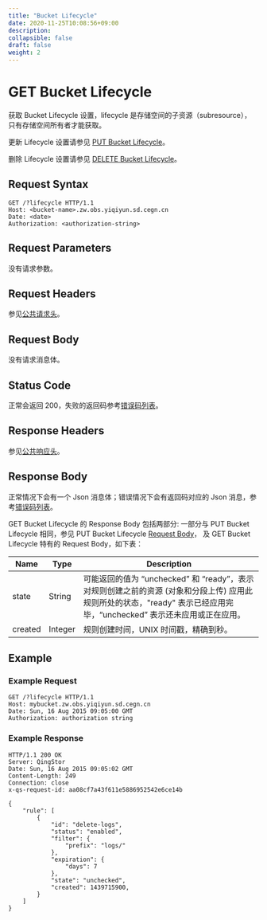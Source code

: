 ```yaml
---
title: "Bucket Lifecycle"
date: 2020-11-25T10:08:56+09:00
description:
collapsible: false
draft: false
weight: 2
---
```


# GET Bucket Lifecycle

获取 Bucket Lifecycle 设置，lifecycle 是存储空间的子资源（subresource），
只有存储空间所有者才能获取。

更新 Lifecycle 设置请参见 [PUT Bucket Lifecycle](../put_lifecycle)。

删除 Lifecycle 设置请参见 [DELETE Bucket Lifecycle](../delete_lifecycle)。

## Request Syntax

```http
GET /?lifecycle HTTP/1.1
Host: <bucket-name>.zw.obs.yiqiyun.sd.cegn.cn
Date: <date>
Authorization: <authorization-string>
```

## Request Parameters

没有请求参数。

## Request Headers

参见[公共请求头](../../../common_header/#请求头字段-request-header)。

## Request Body

没有请求消息体。

## Status Code

正常会返回 200，失败的返回码参考[错误码列表](../../../error_code/)。

## Response Headers

参见[公共响应头](../../../common_header/#响应头字段-response-heaader)。

## Response Body

正常情况下会有一个 Json 消息体；错误情况下会有返回码对应的 Json 消息，参考[错误码列表](../../../error_code/)。

GET Bucket Lifecycle 的 Response Body 包括两部分:
一部分与 PUT Bucket Lifecycle 相同，参见 PUT Bucket Lifecycle [Request Body](../put_lifecycle#request-body)，
及 GET Bucket Lifecycle 特有的 Request Body，如下表：

| Name | Type | Description |
| --- | --- | --- |
| state | String | 可能返回的值为 “unchecked” 和 “ready”，表示对规则创建之前的资源 (对象和分段上传) 应用此规则所处的状态，"ready" 表示已经应用完毕，“unchecked” 表示还未应用或正在应用。|
| created | Integer | 规则创建时间，UNIX 时间戳，精确到秒。|

## Example

### Example Request

```http
GET /?lifecycle HTTP/1.1
Host: mybucket.zw.obs.yiqiyun.sd.cegn.cn
Date: Sun, 16 Aug 2015 09:05:00 GMT
Authorization: authorization string
```

### Example Response

```http
HTTP/1.1 200 OK
Server: QingStor
Date: Sun, 16 Aug 2015 09:05:02 GMT
Content-Length: 249
Connection: close
x-qs-request-id: aa08cf7a43f611e5886952542e6ce14b

{
    "rule": [
        {
            "id": "delete-logs",
            "status": "enabled",
            "filter": {
                "prefix": "logs/"
            },
            "expiration": {
                "days": 7
            },
            "state": "unchecked",
            "created": 1439715900,
        }
    ]
}
```
